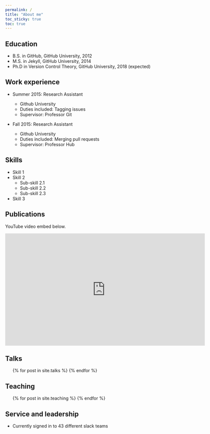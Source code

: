 ```yaml
---
permalink: /
title: "About me"
toc_sticky: true
toc: true
---
```


## Education

* B.S. in GitHub, GitHub University, 2012
* M.S. in Jekyll, GitHub University, 2014
* Ph.D in Version Control Theory, GitHub University, 2018 (expected)

## Work experience

* Summer 2015: Research Assistant
  * Github University
  * Duties included: Tagging issues
  * Supervisor: Professor Git

* Fall 2015: Research Assistant
  * Github University
  * Duties included: Merging pull requests
  * Supervisor: Professor Hub
  
## Skills

* Skill 1
* Skill 2
  * Sub-skill 2.1
  * Sub-skill 2.2
  * Sub-skill 2.3
* Skill 3

## Publications


YouTube video embed below.

<iframe width="640" height="360" src="https://github.com/yangcas/yangcas.github.io/blob/master/_video/INFOCOM2019_CV.mp4" frameborder="0" allowfullscreen></iframe>

  
## Talks

  <ul>{% for post in site.talks %}
  {% endfor %}</ul>
  
## Teaching

  <ul>{% for post in site.teaching %}
  {% endfor %}</ul>
  
## Service and leadership

* Currently signed in to 43 different slack teams
